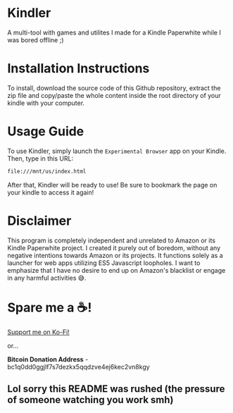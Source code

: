 # Kindler
A multi-tool with games and utilites I made for a Kindle Paperwhite while I was bored offline ;)

# Installation Instructions
To install, download the source code of this Github repository, extract the zip file and copy/paste the whole content inside the root directory of your kindle with your computer.

# Usage Guide
To use Kindler, simply launch the `Experimental Browser` app on your Kindle. Then, type in this URL: 
```bash
file:///mnt/us/index.html
```
After that, Kindler will be ready to use! Be sure to bookmark the page on your kindle to access it again!

# Disclaimer
This program is completely independent and unrelated to Amazon or its Kindle Paperwhite project. I created it purely out of boredom, without any negative intentions towards Amazon or its projects. It functions solely as a launcher for web apps utilizing ES5 Javascript loopholes. I want to emphasize that I have no desire to end up on Amazon's blacklist or engage in any harmful activities 😅.

# Spare me a ☕!
<p><a href="https://ko-fi.com/chainedtears">Support me on Ko-Fi!</a></p>
<p>or...</p>
<p><b>Bitcoin Donation Address</b> - bc1q0dd0ggjlf7s7dezkx5qqdzve4ej6kec2vn8kgy</p>

## Lol sorry this README was rushed (the pressure of someone watching you work smh)
